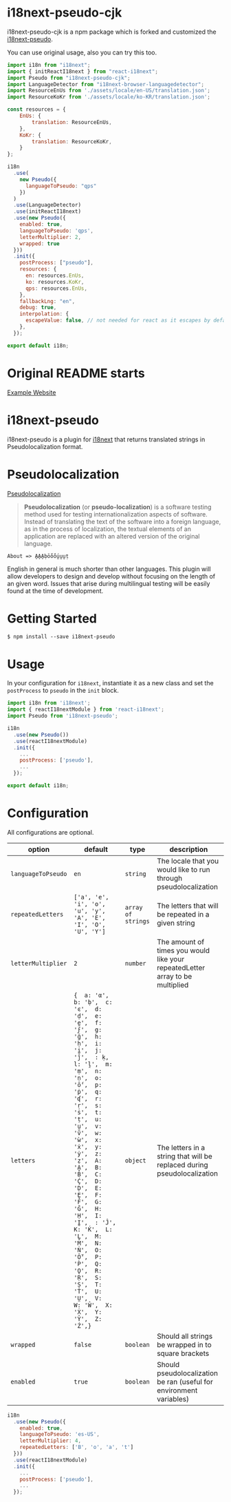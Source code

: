 # i18next-pseudo-cjk
i18next-pseudo-cjk is a npm package which is forked and customized the [i18next-pseudo](https://www.npmjs.com/package/i18next-pseudo).


You can use original usage, also you can try this too.
```javascript
import i18n from "i18next";
import { initReactI18next } from "react-i18next";
import Pseudo from "i18next-pseudo-cjk";
import LanguageDetector from "i18next-browser-languagedetector";
import ResourceEnUs from './assets/locale/en-US/translation.json';
import ResourceKoKr from './assets/locale/ko-KR/translation.json';

const resources = {
    EnUs: {
        translation: ResourceEnUs,
    },
    KoKr: {
        translation: ResourceKoKr,
    }
};

i18n
  .use(
    new Pseudo({
      languageToPseudo: "qps"
    })
  )
  .use(LanguageDetector)
  .use(initReactI18next)
  .use(new Pseudo({
    enabled: true,
    languageToPseudo: 'qps',
    letterMultiplier: 2,
    wrapped: true
  }))
  .init({
    postProcess: ["pseudo"],
    resources: {
      en: resources.EnUs,
      ko: resources.KoKr,
      qps: resources.EnUs,
    },
    fallbackLng: "en",
    debug: true,
    interpolation: {
      escapeValue: false, // not needed for react as it escapes by default
    },
  });

export default i18n;
```



# Original README starts

[npm-badge]: https://img.shields.io/npm/v/npm-package.png?style=flat-square
[npm]: https://www.npmjs.com/package/i18next-pseudo

[Example Website](http://mattboatmani18n.s3-website-us-east-1.amazonaws.com/)

# i18next-pseudo

i18next-pseudo is a plugin for [i18next](https://www.i18next.com/overview/plugins-and-utils) that returns translated strings in Pseudolocalization format.

# Pseudolocalization
[Pseudolocalization](https://en.wikipedia.org/wiki/Pseudolocalization)
> **Pseudolocalization** (or **pseudo-localization**) is a software testing method used for testing internationalization aspects of software. Instead of translating the text of the software into a foreign language, as in the process of localization, the textual elements of an application are replaced with an altered version of the original language.

`About => ḀḀḀḅṓṓṓṵṵṵṭ`

English in general is much shorter than other languages. This plugin will allow developers to design and develop without focusing on the length of an given word. Issues that arise during multilingual testing will be easily found at the time of development.

# Getting Started
`$ npm install --save i18next-pseudo`

# Usage
In your configuration for `i18next`, instantiate it as a new class and set the `postProcess` to `pseudo` in the `init` block.

```javascript
import i18n from 'i18next';
import { reactI18nextModule } from 'react-i18next';
import Pseudo from 'i18next-pseudo';

i18n
  .use(new Pseudo())
  .use(reactI18nextModule)
  .init({
    ...
    postProcess: ['pseudo'],
    ...
  });

export default i18n;

```

# Configuration
All configurations are optional.

| option | default | type | description |
| --- | --- | --- | --- |
| `languageToPseudo` | `en` |`string`| The locale that you would like to run through pseudolocalization |
| `repeatedLetters` | `['a', 'e', 'i', 'o', 'u', 'y', 'A', 'E', 'I', 'O', 'U', 'Y']` | `array of strings`| The letters that will be repeated in a given string |
| `letterMultiplier` | `2` | `number` | The amount of times you would like your repeatedLetter array to be multiplied |
| `letters` | `{  a: 'α',  b: 'ḅ',  c: 'ͼ',  d: 'ḍ',  e: 'ḛ',  f: 'ϝ',  g: 'ḡ',  h: 'ḥ',  i: 'ḭ',  j: 'ĵ',  : ḳ,  l: 'ḽ',  m: 'ṃ',  n: 'ṇ',  o: 'ṓ',  p: 'ṗ',  q: 'ʠ',  r: 'ṛ',  s: 'ṡ',  t: 'ṭ',  u: 'ṵ',  v: 'ṽ',  w: 'ẁ',  x: 'ẋ',  y: 'ẏ',  z: 'ẓ',  A: 'Ḁ',  B: 'Ḃ',  C: 'Ḉ',  D: 'Ḍ',  E: 'Ḛ',  F: 'Ḟ',  G: 'Ḡ',  H: 'Ḥ',  I: 'Ḭ',  : 'Ĵ',  K: 'Ḱ',  L: 'Ḻ',  M: 'Ṁ',  N: 'Ṅ',  O: 'Ṏ',  P: 'Ṕ',  Q: 'Ǫ',  R: 'Ṛ',  S: 'Ṣ',  T: 'Ṫ',  U: 'Ṳ',  V:   W: 'Ŵ',  X: 'Ẋ',  Y: 'Ŷ',  Z: 'Ż',}` | `object` | The letters in a string that will be replaced during pseudolocalization |
| `wrapped` | `false` | `boolean` | Should all strings be wrapped in to square brackets |
| `enabled` | `true` | `boolean`| Should pseudolocalization be ran (useful for environment variables)|

```javascript
i18n
  .use(new Pseudo({
    enabled: true,
    languageToPseudo: 'es-US',
    letterMultiplier: 4,
    repeatedLetters: ['B', 'o', 'a', 't']
  }))
  .use(reactI18nextModule)
  .init({
    ...
    postProcess: ['pseudo'],
    ...
  });

```
